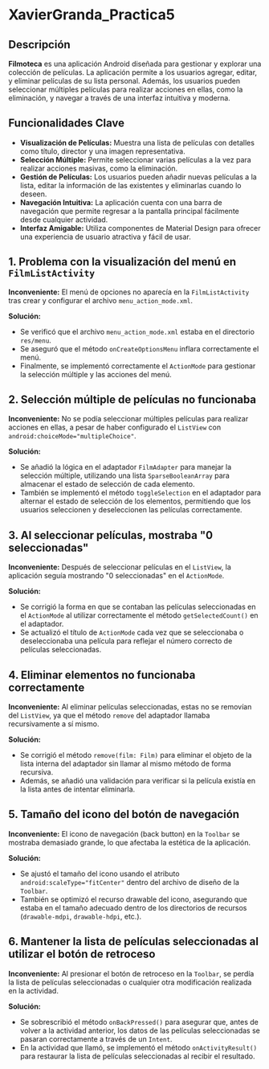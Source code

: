 # XavierGranda_Practica5

## Descripción
**Filmoteca** es una aplicación Android diseñada para gestionar y explorar una colección de películas. La aplicación permite a los usuarios agregar, editar, y eliminar películas de su lista personal. Además, los usuarios pueden seleccionar múltiples películas para realizar acciones en ellas, como la eliminación, y navegar a través de una interfaz intuitiva y moderna.

## Funcionalidades Clave

- **Visualización de Películas:** Muestra una lista de películas con detalles como título, director y una imagen representativa.
- **Selección Múltiple:** Permite seleccionar varias películas a la vez para realizar acciones masivas, como la eliminación.
- **Gestión de Películas:** Los usuarios pueden añadir nuevas películas a la lista, editar la información de las existentes y eliminarlas cuando lo deseen.
- **Navegación Intuitiva:** La aplicación cuenta con una barra de navegación que permite regresar a la pantalla principal fácilmente desde cualquier actividad.
- **Interfaz Amigable:** Utiliza componentes de Material Design para ofrecer una experiencia de usuario atractiva y fácil de usar.

## 1. Problema con la visualización del menú en `FilmListActivity`

**Inconveniente:**
El menú de opciones no aparecía en la `FilmListActivity` tras crear y configurar el archivo `menu_action_mode.xml`.

**Solución:**
- Se verificó que el archivo `menu_action_mode.xml` estaba en el directorio `res/menu`.
- Se aseguró que el método `onCreateOptionsMenu` inflara correctamente el menú.
- Finalmente, se implementó correctamente el `ActionMode` para gestionar la selección múltiple y las acciones del menú.

## 2. Selección múltiple de películas no funcionaba

**Inconveniente:**
No se podía seleccionar múltiples películas para realizar acciones en ellas, a pesar de haber configurado el `ListView` con `android:choiceMode="multipleChoice"`.

**Solución:**
- Se añadió la lógica en el adaptador `FilmAdapter` para manejar la selección múltiple, utilizando una lista `SparseBooleanArray` para almacenar el estado de selección de cada elemento.
- También se implementó el método `toggleSelection` en el adaptador para alternar el estado de selección de los elementos, permitiendo que los usuarios seleccionen y deseleccionen las películas correctamente.

## 3. Al seleccionar películas, mostraba "0 seleccionadas"

**Inconveniente:**
Después de seleccionar películas en el `ListView`, la aplicación seguía mostrando "0 seleccionadas" en el `ActionMode`.

**Solución:**
- Se corrigió la forma en que se contaban las películas seleccionadas en el `ActionMode` al utilizar correctamente el método `getSelectedCount()` en el adaptador.
- Se actualizó el título de `ActionMode` cada vez que se seleccionaba o deseleccionaba una película para reflejar el número correcto de películas seleccionadas.

## 4. Eliminar elementos no funcionaba correctamente

**Inconveniente:**
Al eliminar películas seleccionadas, estas no se removían del `ListView`, ya que el método `remove` del adaptador llamaba recursivamente a sí mismo.

**Solución:**
- Se corrigió el método `remove(film: Film)` para eliminar el objeto de la lista interna del adaptador sin llamar al mismo método de forma recursiva.
- Además, se añadió una validación para verificar si la película existía en la lista antes de intentar eliminarla.

## 5. Tamaño del icono del botón de navegación

**Inconveniente:**
El icono de navegación (back button) en la `Toolbar` se mostraba demasiado grande, lo que afectaba la estética de la aplicación.

**Solución:**
- Se ajustó el tamaño del icono usando el atributo `android:scaleType="fitCenter"` dentro del archivo de diseño de la `Toolbar`.
- También se optimizó el recurso drawable del icono, asegurando que estaba en el tamaño adecuado dentro de los directorios de recursos (`drawable-mdpi`, `drawable-hdpi`, etc.).

## 6. Mantener la lista de películas seleccionadas al utilizar el botón de retroceso

**Inconveniente:**
Al presionar el botón de retroceso en la `Toolbar`, se perdía la lista de películas seleccionadas o cualquier otra modificación realizada en la actividad.

**Solución:**
- Se sobrescribió el método `onBackPressed()` para asegurar que, antes de volver a la actividad anterior, los datos de las películas seleccionadas se pasaran correctamente a través de un `Intent`.
- En la actividad que llamó, se implementó el método `onActivityResult()` para restaurar la lista de películas seleccionadas al recibir el resultado.
